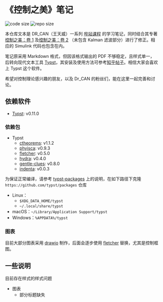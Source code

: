# 《控制之美》笔记

![code size](https://img.shields.io/github/languages/code-size/ivaquero/book-control.svg)
![repo size](https://img.shields.io/github/repo-size/ivaquero/book-control.svg)

本仓库文本是 DR_CAN（王天威）一系列 [哔站课程](https://space.bilibili.com/230105574/channel/series) 的学习笔记，同时结合其专著 [控制之美：卷 1](https://book.douban.com/subject/35934779/) 及[控制之美：卷 2](https://book.douban.com/subject/36556895/) （未包含 Kalman 滤波部分）进行了修正。相应的 Simulink 代码也包含在内。

笔记原采用 Markdown 格式，但因该格式输出的 PDF 不够稳定，且样式单一，后转向现代文本工具 [Typst](https://github.com/typst/typst)，其安装及使用方法可参考[知乎帖子](https://zhuanlan.zhihu.com/p/642509853)。相信大家会喜欢上 Typst 这个软件。

希望对控制理论感兴趣的朋友，以及 Dr_CAN 的粉丝们，能在这里一起完善和讨论。

## 依赖软件

- [Typst](https://github.com/typst/typst): v0.11.0

### 依赖包

- Typst
  - [ctheorems](https://github.com/sahasatvik/typst-theorems): v1.1.2
  - [phyisca](https://github.com/leedehai/typst-physics): v0.9.3
  - [fletcher](https://github.com/Jollywatt/typst-fletcher): v0.5.0
  - [hydra](https://github.com/tingerrr/hydra): v0.4.0
  - [gentle-clues](https://github.com/jomaway/typst-gentle-clues): v0.8.0
  - [indenta](https://github.com/flaribbit/indenta): v0.0.3

为保证正常编译，请参考 [typst-packages](https://github.com/typst/packages) 上的说明，在如下路径下克隆 `https://github.com/typst/packages` 仓库

- Linux：
  - `$XDG_DATA_HOME/typst`
  - `~/.local/share/typst`
- macOS：`~/Library/Application Support/typst`
- Windows：`%APPDATA%/typst`

### 图表

目前大部分图表采用 [drawio](https://github.com/jgraph/drawio) 制作，后面会逐步使用 [fletcher](https://github.com/Jollywatt/typst-fletcher) 替换，尤其是控制框图。

## 一些说明

目前存在样式的样式问题

- 图表
  - 部分标题缺失
